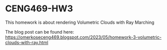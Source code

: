 # CENG469-HW3

This homework is about rendering Volumetric Clouds with Ray Marching

The blog post can be found here: https://omerkoseceng469.blogspot.com/2023/05/homework-3-volumetric-clouds-with-ray.html
